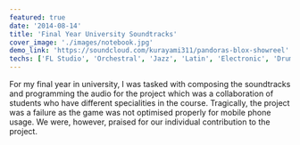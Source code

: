 ```yaml
---
featured: true
date: '2014-08-14'
title: 'Final Year University Soundtracks'
cover_image: './images/notebook.jpg'
demo_link: 'https://soundcloud.com/kurayami311/pandoras-blox-showreel'
techs: ['FL Studio', 'Orchestral', 'Jazz', 'Latin', 'Electronic', 'Drum & Bass', 'Trance', 'Techno']
---
```


For my final year in university, I was tasked with composing the soundtracks and programming the audio for the project which was a collaboration of students who have different specialities in the course. Tragically, the project was a failure as the game was not optimised properly for mobile phone usage. We were, however, praised for our individual contribution to the project.
